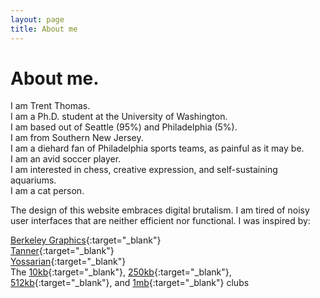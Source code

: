 ```yaml
---
layout: page
title: About me
---
```


# About me.

I am Trent Thomas. \
I am a Ph.D. student at the University of Washington. \
I am based out of Seattle (95%) and Philadelphia (5%). \
I am from Southern New Jersey. \
I am a diehard fan of Philadelphia sports teams, as painful as it may be. \
I am an avid soccer player. \
I am interested in chess, creative expression, and self-sustaining aquariums. \
I am a cat person.

The design of this website embraces digital brutalism. I am tired of noisy user interfaces that are neither efficient nor functional. I was inspired by:

[Berkeley Graphics](){:target="_blank"} \
[Tanner](https://t0.vc){:target="_blank"} \
[Yossarian](https://yossarian.net){:target="_blank"} \
The [10kb](https://10kbclub.com){:target="_blank"}, [250kb](https://250kb.club){:target="_blank"}, [512kb](https://512kb.club){:target="_blank"}, and [1mb](https://1mb.club){:target="_blank"} clubs